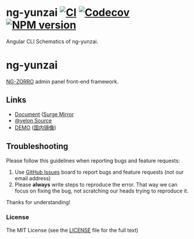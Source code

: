 # ng-yunzai [![CI](https://github.com/hbyunzai/ng-yunzai/actions/workflows/ci.yml/badge.svg)](https://github.com/hbyunzai/ng-yunzai/actions/workflows/ci.yml) [![Codecov](https://img.shields.io/codecov/c/github/hbyunzai/yelon.svg?style=flat-square)](https://codecov.io/gh/hbyunzai/ng-yunzai) [![NPM version](https://img.shields.io/npm/v/ng-yunzai.svg?style=flat-square)](https://www.npmjs.com/package/ng-yunzai)


Angular CLI Schematics of ng-yunzai.

# ng-yunzai

[NG-ZORRO](https://github.com/NG-ZORRO/ng-zorro-antd) admin panel front-end framework.

## Links

+ [Document](https://ng.yunzainfo.com/cli) ([Surge Mirror](https://ng-yunzai-doc.surge.sh/cli)
+ [@yelon Source](https://github.com/hbyunzai/yelon)
+ [DEMO](https://ng-yunzai.surge.sh) ([国内镜像](https://ng.yunzainfo.io/))

## Troubleshooting

Please follow this guidelines when reporting bugs and feature requests:

1. Use [GitHub Issues](https://github.com/hbyunzai/ng-yunzai/issues) board to report bugs and feature requests (not our email address)
2. Please **always** write steps to reproduce the error. That way we can focus on fixing the bug, not scratching our heads trying to reproduce it.

Thanks for understanding!

### License

The MIT License (see the [LICENSE](https://github.com/hbyunzai/ng-yunzai/blob/master/LICENSE) file for the full text)

